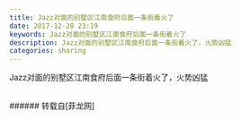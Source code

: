 ```yaml
---
title: Jazz对面的别墅区江南食府后面一条街着火了
date: 2017-12-28 23:19
keywords: Jazz对面的别墅区江南食府后面一条街着火了
description: Jazz对面的别墅区江南食府后面一条街着火了，火势凶猛
categories: sharing
---
```

<td class="t_f" id="postmessage_1062845">

Jazz对面的别墅区江南食府后面一条街着火了，火势凶猛<br/>
<img alt="" border="0" class="zoom" data-cf-modified-9f0124fc19ef89e967717eb6-="" file="http://www.flw.ph/data/appbyme/upload/image/201712/28/R43haqr2Mi5q.jpg" id="aimg_TigO7" lazyloadthumb="1" onclick="" onmouseover="" src="http://www.flw.ph/data/appbyme/upload/image/201712/28/R43haqr2Mi5q.jpg"/><br/>
<br/>
</td>
###### 转载自[菲龙网]